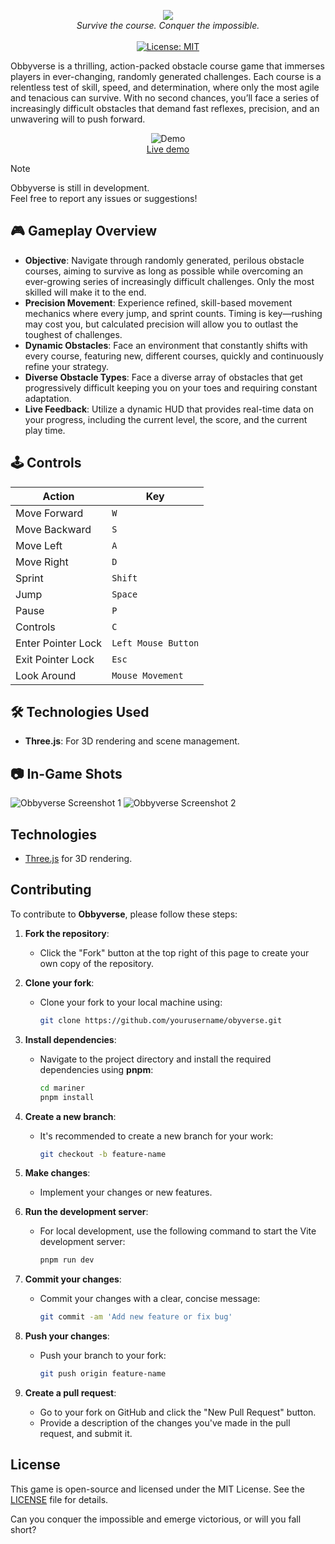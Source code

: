 <p align="center">
  <img src="https://cloud-7o5ozdk87-hack-club-bot.vercel.app/0screenshot_from_2025-01-14_20-11-38.png">
  <br />
  <i>Survive the course. Conquer the impossible.</i>
  <br />
  <br />
  <a href="#"><img src="https://img.shields.io/badge/License-MIT-green.svg" alt="License: MIT"></a>
</p>

Obbyverse is a thrilling, action-packed obstacle course game that immerses players in ever-changing, randomly generated challenges. Each course is a relentless test of skill, speed, and determination, where only the most agile and tenacious can survive. With no second chances, you’ll face a series of increasingly difficult obstacles that demand fast reflexes, precision, and an unwavering will to push forward.

<p align="center">
	<img src="" alt="Demo">
	<br>
	<a href="">Live demo</a>
	<br>
</p>

> [!NOTE]
> Obbyverse is still in development.  
> Feel free to report any issues or suggestions!

## 🎮 **Gameplay Overview**

- **Objective**: Navigate through randomly generated, perilous obstacle courses, aiming to survive as long as possible while overcoming an ever-growing series of increasingly difficult challenges. Only the most skilled will make it to the end.
- **Precision Movement**: Experience refined, skill-based movement mechanics where every jump, and sprint counts. Timing is key—rushing may cost you, but calculated precision will allow you to outlast the toughest of challenges.
- **Dynamic Obstacles**: Face an environment that constantly shifts with every course, featuring new, different courses, quickly and continuously refine your strategy.
- **Diverse Obstacle Types**: Face a diverse array of obstacles that get progressively difficult keeping you on your toes and requiring constant adaptation.
- **Live Feedback**: Utilize a dynamic HUD that provides real-time data on your progress, including the current level, the score, and the current play time.

## 🕹️ **Controls**

| Action             | Key                 |
| ------------------ | ------------------- |
| Move Forward       | `W`                 |
| Move Backward      | `S`                 |
| Move Left          | `A`                 |
| Move Right         | `D`                 |
| Sprint             | `Shift`             |
| Jump               | `Space`             |
| Pause              | `P`                 |
| Controls           | `C`                 |
| Enter Pointer Lock | `Left Mouse Button` |
| Exit Pointer Lock  | `Esc`               |
| Look Around        | `Mouse Movement`    |

## 🛠️ **Technologies Used**

- **Three.js**: For 3D rendering and scene management.

## 📷 In-Game Shots

![Obbyverse Screenshot 1]()
![Obbyverse Screenshot 2]()

## Technologies

- [Three.js](https://threejs.org/) for 3D rendering.

## Contributing

To contribute to **Obbyverse**, please follow these steps:

1. **Fork the repository**:

   - Click the "Fork" button at the top right of this page to create your own copy of the repository.

2. **Clone your fork**:

   - Clone your fork to your local machine using:
     ```bash
     git clone https://github.com/yourusername/obyverse.git
     ```

3. **Install dependencies**:

   - Navigate to the project directory and install the required dependencies using **pnpm**:
     ```bash
     cd mariner
     pnpm install
     ```

4. **Create a new branch**:

   - It's recommended to create a new branch for your work:
     ```bash
     git checkout -b feature-name
     ```

5. **Make changes**:

   - Implement your changes or new features.

6. **Run the development server**:

   - For local development, use the following command to start the Vite development server:
     ```bash
     pnpm run dev
     ```

7. **Commit your changes**:

   - Commit your changes with a clear, concise message:
     ```bash
     git commit -am 'Add new feature or fix bug'
     ```

8. **Push your changes**:

   - Push your branch to your fork:
     ```bash
     git push origin feature-name
     ```

9. **Create a pull request**:
   - Go to your fork on GitHub and click the "New Pull Request" button.
   - Provide a description of the changes you've made in the pull request, and submit it.

## License

This game is open-source and licensed under the MIT License. See the [LICENSE](https://github.com/RealAbdurRehman/obbyverse/blob/main/LICENSE) file for details.

Can you conquer the impossible and emerge victorious, or will you fall short?